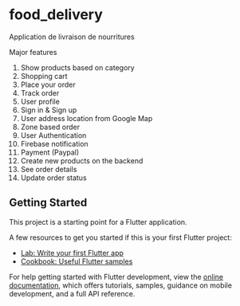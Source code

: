 # food_delivery

Application de livraison de nourritures

Major features
1. Show products based on category
2. Shopping cart
3. Place your order
4. Track order
5. User profile
6. Sign in & Sign up
7. User address location from Google Map
8. Zone based order
9. User Authentication
10. Firebase notification
11. Payment (Paypal)
12. Create new products on the backend
13. See order details
14. Update order status

## Getting Started

This project is a starting point for a Flutter application.

A few resources to get you started if this is your first Flutter project:

- [Lab: Write your first Flutter app](https://docs.flutter.dev/get-started/codelab)
- [Cookbook: Useful Flutter samples](https://docs.flutter.dev/cookbook)

For help getting started with Flutter development, view the
[online documentation](https://docs.flutter.dev/), which offers tutorials,
samples, guidance on mobile development, and a full API reference.
